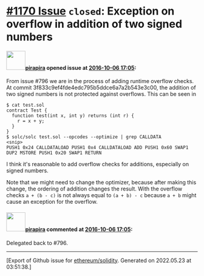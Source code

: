 # [\#1170 Issue](https://github.com/ethereum/solidity/issues/1170) `closed`: Exception on overflow in addition of two signed numbers

#### <img src="https://avatars.githubusercontent.com/u/44281?u=19789513178700ad73a6cf535a40fbbfdc1ad615&v=4" width="50">[pirapira](https://github.com/pirapira) opened issue at [2016-10-06 17:05](https://github.com/ethereum/solidity/issues/1170):

From issue #796 we are in the process of adding runtime overflow checks.  At commit 3f833c9ef4fde4edc795b5ddce6a7a2b543e3c00, the addition of two signed numbers is not protected against overflows.  This can be seen in

```
$ cat test.sol 
contract Test {
  function test(int x, int y) returns (int r) {
    r = x + y;
  }
}
$ solc/solc test.sol --opcodes --optimize | grep CALLDATA
<snip>
PUSH1 0x24 CALLDATALOAD PUSH1 0x4 CALLDATALOAD ADD PUSH1 0x60 SWAP1 DUP2 MSTORE PUSH1 0x20 SWAP1 RETURN 
```

I think it's reasonable to add overflow checks for additions, especially on signed numbers.

Note that we might need to change the optimizer, because after making this change, the ordering of addition changes the result.   With the overflow checks  `a + (b - c)` is not always equal to `(a + b) - c` because `a + b` might cause an exception for the overflow.


#### <img src="https://avatars.githubusercontent.com/u/44281?u=19789513178700ad73a6cf535a40fbbfdc1ad615&v=4" width="50">[pirapira](https://github.com/pirapira) commented at [2016-10-06 17:05](https://github.com/ethereum/solidity/issues/1170#issuecomment-253579244):

Delegated back to #796.


-------------------------------------------------------------------------------



[Export of Github issue for [ethereum/solidity](https://github.com/ethereum/solidity). Generated on 2022.05.23 at 03:51:38.]
